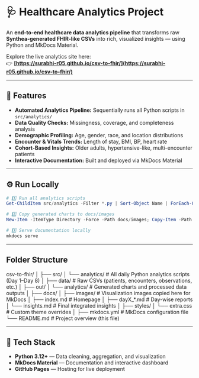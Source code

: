 # 🩺 Healthcare Analytics Project

An **end-to-end healthcare data analytics pipeline** that transforms raw **Synthea-generated FHIR-like CSVs** into rich, visualized insights — using Python and MkDocs Material.

Explore the live analytics site here:  
👉 **[https://surabhi-r05.github.io/csv-to-fhir/](https://surabhi-r05.github.io/csv-to-fhir/)**

---

## 🚀 Features

- **Automated Analytics Pipeline:** Sequentially runs all Python scripts in `src/analytics/`
- **Data Quality Checks:** Missingness, coverage, and completeness analysis  
- **Demographic Profiling:** Age, gender, race, and location distributions  
- **Encounter & Vitals Trends:** Length of stay, BMI, BP, heart rate  
- **Cohort-Based Insights:** Older adults, hypertensive-like, multi-encounter patients  
- **Interactive Documentation:** Built and deployed via MkDocs Material  

---

## ⚙️ Run Locally

```powershell
# 1️⃣ Run all analytics scripts
Get-ChildItem src/analytics -Filter *.py | Sort-Object Name | ForEach-Object { python $_.FullName }

# 2️⃣ Copy generated charts to docs/images
New-Item -ItemType Directory -Force -Path docs/images; Copy-Item -Path out/analytics\*.png -Destination docs/images -Force

# 3️⃣ Serve documentation locally
mkdocs serve
```
---

##  Folder Structure

csv-to-fhir/
│
├── src/
│   └── analytics/             # All daily Python analytics scripts (Day 1–Day 8)
│
├── data/                      # Raw CSVs (patients, encounters, observations, etc.)
│
├── out/
│   └── analytics/             # Generated charts and processed data outputs
│
├── docs/
│   ├── images/                # Visualization images copied here for MkDocs
│   ├── index.md               # Homepage
│   ├── dayX_*.md              # Day-wise reports
│   └── insights.md            # Final integrated insights
│
├── styles/
│   └── extra.css              # Custom theme overrides
│
├── mkdocs.yml                 # MkDocs configuration file
└── README.md                  # Project overview (this file)

---

## 🧩 Tech Stack

- **Python 3.12+** — Data cleaning, aggregation, and visualization  
- **MkDocs Material** — Documentation and interactive dashboard  
- **GitHub Pages** — Hosting for live deployment  


